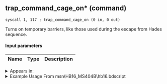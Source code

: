 ## trap_command_cage_on* (command)

`syscall 1, 117 ; trap_command_cage_on (0 in, 0 out)`

Turns on temporary barriers, like those used during the escape from Hades sequence.

#### Input parameters
| Name | Type | Description
|------|------|------------




<details>
	<summary>Appears in:</summary>
| filename | Entity (obj)
|----------|-------------
| msn\HB16_MS404B\hb16.bdscript       |           
| msn\HB16_MS404C\hb16.bdscript       |           
| msn\HB16_MS404D\hb16.bdscript       |           
| msn\HB24_CONFINE\hb24.bdscript       |           
| msn\HB24_CONFINE_2\hb24.bdscript       |           
| msn\HB25_CONFINE_1\hb25.bdscript       |           
| msn\HB25_CONFINE_2\hb25.bdscript       |           
| msn\HB25_CONFINE_3\hb25.bdscript       |           
| msn\HE05_MS102\he05.bdscript       |           
| msn\TT40_KINOKO_AXE\kino.bdscript       |           

</details>

<details>
	<summary>Example Usage From msn\HB16_MS404B\hb16.bdscript</summary>
```
L33:
 pushImm 21
 syscall 1, 37 ; trap_bg_show (1 in, 0 out)
 pushImm 8077
 syscall 4, 4 ; trap_mission_information (1 in, 0 out)
 syscall 1, 117 ; trap_command_cage_on (0 in, 0 out)
 jmp L65
```
</details>

